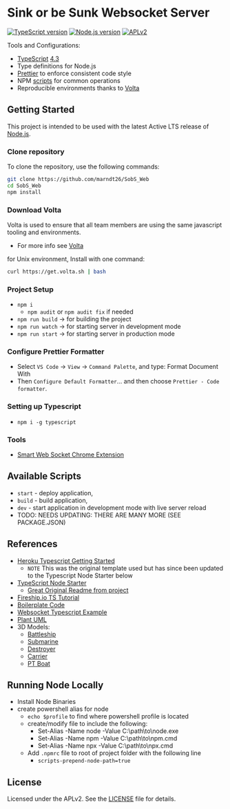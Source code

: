 # Sink or be Sunk Websocket Server

[![TypeScript version][ts-badge]][typescript-4-3]
[![Node.js version][nodejs-badge]][nodejs]
[![APLv2][license-badge]][license]

Tools and Configurations:

-   [TypeScript][typescript] [4.3][typescript-4-3]
-   Type definitions for Node.js
-   [Prettier][prettier] to enforce consistent code style
-   NPM [scripts](#available-scripts) for common operations
-   Reproducible environments thanks to [Volta][volta]

## Getting Started

This project is intended to be used with the latest Active LTS release of [Node.js][nodejs].

### Clone repository

To clone the repository, use the following commands:

```sh
git clone https://github.com/marndt26/SobS_Web
cd SobS_Web
npm install
```

### Download Volta

Volta is used to ensure that all team members are using the same javascript tooling and environments.

-   For more info see [Volta][volta]

for Unix environment, Install with one command:

```bash
curl https://get.volta.sh | bash
```

### Project Setup

-   `npm i`
    -   `npm audit` or `npm audit fix` if needed
-   `npm run build` &rarr; for building the project
-   `npm run watch` &rarr; for starting server in development mode
-   `npm run start` &rarr; for starting server in production mode

### Configure Prettier Formatter

-   Select `VS Code` -> `View` -> `Command Palette`, and type: Format Document With
-   Then `Configure Default Formatter`... and then choose `Prettier - Code formatter`.

### Setting up Typescript

-   `npm i -g typescript`

### Tools

-   [Smart Web Socket Chrome Extension][smart-web-socket]

## Available Scripts

-   `start` - deploy application,
-   `build` - build application,
-   `dev` - start application in development mode with live server reload
-   TODO: NEEDS UPDATING: THERE ARE MANY MORE (SEE PACKAGE.JSON)

## References

-   [Heroku Typescript Getting Started][heroku-getting-started]
    -   `NOTE` This was the original template used but has since been updated to the Typescript Node Starter below
-   [TypeScript Node Starter][ts-node-starter]
    -   [Great Original Readme from project](docs/Template.md)
-   [Fireship.io TS Tutorial](https://www.youtube.com/watch?v=ahCwqrYpIuM)
-   [Boilerplate Code][jsynowiec]
-   [Websocket Typescript Example][websocket-ts-example]
-   [Plant UML][plant-uml]
-   3D Models:
    -   [Battleship][battleship-model]
    -   [Submarine][submarine-model]
    -   [Destroyer][destroyer-model]
    -   [Carrier][carrier-model]
    -   [PT Boat][pt-model]

## Running Node Locally

-   Install Node Binaries
-   create powershell alias for node
    -   `echo $profile` to find where powershell profile is located
    -   create/modify file to include the following:
        -   Set-Alias -Name node -Value C:\path\to\node.exe
        -   Set-Alias -Name npm -Value C:\path\to\npm.cmd
        -   Set-Alias -Name npx -Value C:\path\to\npx.cmd
    -   Add `.npmrc` file to root of project folder with the following line
        -   `scripts-prepend-node-path=true`

## License

Licensed under the APLv2. See the [LICENSE](https://github.com/marndt26/SobS_Web/blob/main/LICENSE) file for details.

[ts-badge]: https://img.shields.io/badge/TypeScript-4.3-blue.svg
[nodejs-badge]: https://img.shields.io/badge/Node.js->=%2014.16-blue.svg
[nodejs]: https://nodejs.org/dist/latest-v14.x/docs/api/
[typescript]: https://www.typescriptlang.org/
[typescript-4-3]: https://www.typescriptlang.org/docs/handbook/release-notes/typescript-4-3.html
[license-badge]: https://img.shields.io/badge/license-APLv2-blue.svg
[license]: https://github.com/marndt26/SobS_Web/blob/main/LICENSE
[prettier]: https://prettier.io
[volta]: https://volta.sh
[volta-getting-started]: https://docs.volta.sh/guide/getting-started
[volta-tomdale]: https://twitter.com/tomdale/status/1162017336699838467?s=20
[jsynowiec]: https://github.com/jsynowiec/node-typescript-boilerplate
[heroku-getting-started]: https://github.com/heroku/typescript-getting-started
[smart-web-socket]: https://chrome.google.com/webstore/detail/smart-websocket-client/omalebghpgejjiaoknljcfmglgbpocdp
[websocket-ts-example]: https://github.com/Sean-Bradley/Three.js-TypeScript-Boilerplate
[plant-uml]: https://www.freecodecamp.org/news/inserting-uml-in-markdown-using-vscode/
[volta]: https://docs.volta.sh/guide/getting-started

[ts-node-starter]: https://github.com/microsoft/TypeScript-Node-Starter

[battleship-model]: https://sketchfab.com/3d-models/scharnhorst-0144f06264304b68a684d79cc13f1c62
[submarine-model]: https://sketchfab.com/3d-models/u-557-ae10491added470c88e4e21bc8672cd1
[destroyer-model]: https://sketchfab.com/3d-models/z-39-4bf9941a596b4b8b8a12302946d51181
[carrier-model]: https://sketchfab.com/3d-models/enterprise-303b76d3efdf472d8a105702c44ff571#download
[pt-model]: https://sketchfab.com/3d-models/elco-80ft-pt-e759cb35865c480f8db77c91020e8f6c#download

